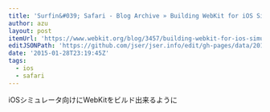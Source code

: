 ```yaml
---
title: 'Surfin&#039; Safari - Blog Archive » Building WebKit for iOS Simulator'
author: azu
layout: post
itemUrl: 'https://www.webkit.org/blog/3457/building-webkit-for-ios-simulator/'
editJSONPath: 'https://github.com/jser/jser.info/edit/gh-pages/data/2015/01/index.json'
date: '2015-01-28T23:19:45Z'
tags:
  - ios
  - safari
---
```

iOSシミュレータ向けにWebKitをビルド出来るように
